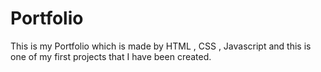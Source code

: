 # Portfolio
This is my Portfolio which is made by HTML , CSS , Javascript and this is one of my first projects that I have been created.
